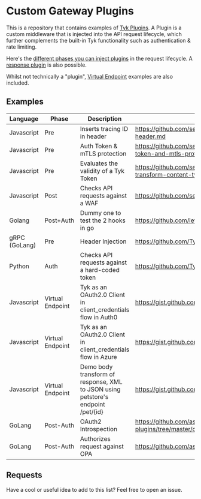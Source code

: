 # Custom Gateway Plugins

This is a repository that contains examples of [Tyk Plugins](https://tyk.io/docs/plugins/).  A Plugin is a custom middleware that is injected into the API request lifecycle, which further complements the built-in Tyk functionality such as authentication & rate limiting.

Here's the [different phases you can inject plugins](https://tyk.io/docs/concepts/middleware-execution-order/) in the request lifecycle.  A [response plugin](https://tyk.io/docs/plugins/response-plugins/) is also possible.

Whilst not technically a "plugin", [Virtual Endpoint](https://tyk.io/docs/advanced-configuration/compose-apis/virtual-endpoints/) examples are also included.

## Examples
Language | Phase | Description | Link 
-------- | ----- |------------ | --- 
Javascript	|	Pre	|	Inserts tracing ID in header	|	https://github.com/sedkis/tyk/blob/master/plugins/javascript/js-insert-header.md
Javascript	|	Pre	|	Auth Token & mTLS protection	|	https://github.com/sedkis/tyk/tree/master/plugins/javascript/auth-token-and-mtls-protection
Javascript	|	Pre	|	Evaluates the validity of a Tyk Token	|	https://github.com/sedkis/tyk/tree/master/plugins/javascript/pre-transform-content-type
Javascript	|	Post	|	Checks API requests against a WAF	|	https://github.com/sedkis/tyk/tree/master/plugins/javascript/waf
Golang	|	Post+Auth	|	Dummy one to test the 2 hooks in go	|	https://github.com/letzya/go-plugin-demo
gRPC (GoLang)	|	Pre	|	Header Injection	|	https://github.com/TykTechnologies/tyk-plugin-demo-golang
Python	|	Auth	|	Checks API requests against a hard-coded token	|	https://github.com/TykTechnologies/tyk-plugin-demo-python
Javascript	|	Virtual Endpoint	|	Tyk as an OAuth2.0 Client in client_credentials flow in Auth0	|	https://gist.github.com/letzya/ba7c2cd833c11fac61ae4a1d1908f1dc
Javascript	|	Virtual Endpoint	|	Tyk as an OAuth2.0 Client in client_credentials flow in Azure	|	https://gist.github.com/letzya/7e852181643e871481a7997ae3d5b84a
Javascript	|	Virtual Endpoint	|	Demo body transform of response, XML to JSON using petstore's endpoint /pet/{id}	|	https://gist.github.com/letzya/7df4dbc37f2f075795995efb8e205d3e
GoLang	|	Post-Auth	|	OAuth2 Introspection	|	https://github.com/asoorm/tyk-go-plugins/tree/master/oauth2_introspection
GoLang	|	Post-Auth	|	Authorizes request against OPA	|	https://github.com/asoorm/tyk-go-plugins/tree/master/authorize_opa

## Requests

Have a cool or useful idea to add to this list?  Feel free to open an issue.
